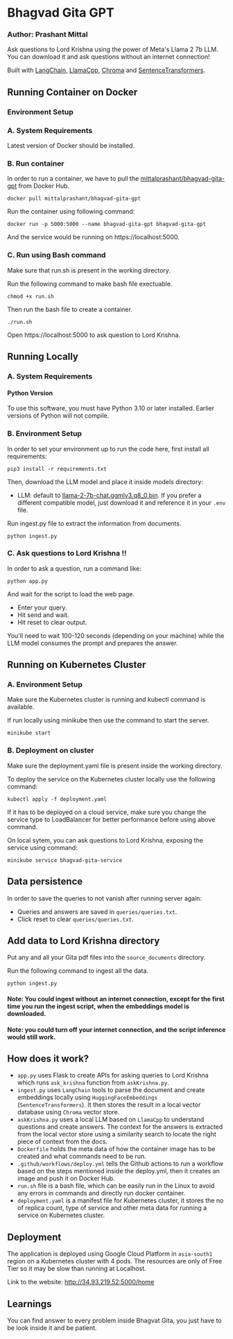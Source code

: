 # Bhagvad Gita GPT

### Author: Prashant Mittal

Ask questions to Lord Krishna using the power of Meta's Llama 2 7b LLM. You can download it and ask questions without an internet connection!

Built with [LangChain](https://github.com/hwchase17/langchain), [LlamaCpp](https://github.com/ggerganov/llama.cpp), [Chroma](https://www.trychroma.com/) and [SentenceTransformers](https://www.sbert.net/).

## Running Container on Docker

### Environment Setup

### A. System Requirements

Latest version of Docker should be installed.

### B. Run container

In order to run a container, we have to pull the [mittalprashant/bhagvad-gita-gpt](https://hub.docker.com/r/mittalprashant/bhagvad-gita-gpt) from Docker Hub.

```shell
docker pull mittalprashant/bhagvad-gita-gpt
```

Run the container using following command:

```shell
docker run -p 5000:5000 --name bhagvad-gita-gpt bhagvad-gita-gpt
```

And the service would be running on https://localhost:5000.

### C. Run using Bash command

Make sure that run.sh is present in the working directory.

Run the following command to make bash file exectuable.

```shell
chmod +x run.sh
```

Then run the bash file to create a container.

```shell
./run.sh
```

Open https://localhost:5000 to ask question to Lord Krishna.

## Running Locally

### A. System Requirements

#### Python Version

To use this software, you must have Python 3.10 or later installed. Earlier versions of Python will not compile.

### B. Environment Setup

In order to set your environment up to run the code here, first install all requirements:

```shell
pip3 install -r requirements.txt
```

Then, download the LLM model and place it inside models directory:

- LLM: default to [llama-2-7b-chat.ggmlv3.q8_0.bin](https://huggingface.co/TheBloke/Llama-2-7B-Chat-GGML/resolve/main/llama-2-7b-chat.ggmlv3.q8_0.bin). If you prefer a different compatible model, just download it and reference it in your `.env` file.

Run ingest.py file to extract the information from documents.

```shell
python ingest.py
```

### C. Ask questions to Lord Krishna !!

In order to ask a question, run a command like:

```shell
python app.py
```

And wait for the script to load the web page.

- Enter your query.
- Hit send and wait.
- Hit reset to clear output.

You'll need to wait 100-120 seconds (depending on your machine) while the LLM model consumes the prompt and prepares the answer.

## Running on Kubernetes Cluster

### A. Environment Setup

Make sure the Kubernetes cluster is running and kubectl command is available.

If run locally using minikube then use the command to start the server.

```shell
minikube start
```

### B. Deployment on cluster

Make sure the deployment.yaml file is present inside the working directory.

To deploy the service on the Kubernetes cluster locally use the following command:

```shell
kubectl apply -f deployment.yaml
```

If it has to be deployed on a cloud service, make sure you change the service type to LoadBalancer for better performance before using above command.

On local sytem, you can ask questions to Lord Krishna, exposing the service using command:

```
minikube service bhagvad-gita-service
```

## Data persistence

In order to save the queries to not vanish after running server again:

- Queries and answers are saved in `queries/queries.txt`.
- Click reset to clear `queries/queries.txt`.

## Add data to Lord Krishna directory

Put any and all your Gita pdf files into the `source_documents` directory.

Run the following command to ingest all the data.

```shell
python ingest.py
```

#### Note: You could ingest without an internet connection, except for the first time you run the ingest script, when the embeddings model is downloaded.

#### Note: you could turn off your internet connection, and the script inference would still work.

## How does it work?

- `app.py` uses Flask to create APIs for asking queries to Lord Krishna which runs `ask_krishna` function from `askKrishna.py`.
- `ingest.py` uses `LangChain` tools to parse the document and create embeddings locally using `HuggingFaceEmbeddings` (`SentenceTransformers`). It then stores the result in a local vector database using `Chroma` vector store.
- `askKrishna.py` uses a local LLM based on `LlamaCpp` to understand questions and create answers. The context for the answers is extracted from the local vector store using a similarity search to locate the right piece of context from the docs.
- `Dockerfile` holds the meta data of how the container image has to be created and what commands need to be run.
- `.github/workflows/deploy.yml` tells the Github actions to run a workflow based on the steps mentioned inside the deploy.yml, then it creates an image and push it on Docker Hub.
- `run.sh` file is a bash file, which can be easily run in the Linux to avoid any errors in commands and directly run docker container.
- `deployment.yaml` is a manifest file for Kubernetes cluster, it stores the no of replica count, type of service and other meta data for running a service on Kubernetes cluster.

## Deployment

The application is deployed using Google Cloud Platform in `asia-south1` region on a Kubernetes cluster with 4 pods. The resources are only of Free Tier so it may be slow than running at Localhost.

Link to the website: http://34.93.219.52:5000/home

## Learnings

You can find answer to every problem inside Bhagvat Gita, you just have to be look inside it and be patient.
